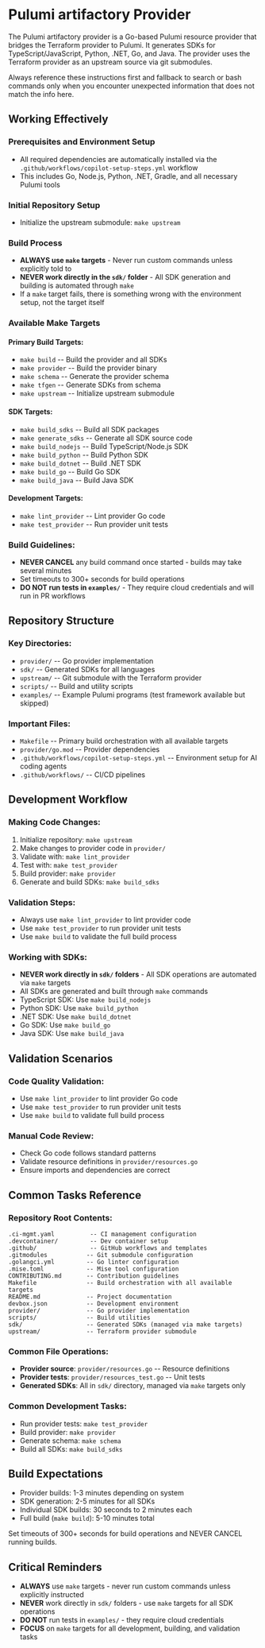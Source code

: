 # Pulumi artifactory Provider

The Pulumi artifactory provider is a Go-based Pulumi resource provider that bridges the Terraform provider to Pulumi. It generates SDKs for TypeScript/JavaScript, Python, .NET, Go, and Java. The provider uses the Terraform provider as an upstream source via git submodules.

Always reference these instructions first and fallback to search or bash commands only when you encounter unexpected information that does not match the info here.

## Working Effectively

### Prerequisites and Environment Setup
- All required dependencies are automatically installed via the `.github/workflows/copilot-setup-steps.yml` workflow
- This includes Go, Node.js, Python, .NET, Gradle, and all necessary Pulumi tools

### Initial Repository Setup
- Initialize the upstream submodule: `make upstream`

### Build Process
- **ALWAYS use `make` targets** - Never run custom commands unless explicitly told to
- **NEVER work directly in the `sdk/` folder** - All SDK generation and building is automated through `make`
- If a `make` target fails, there is something wrong with the environment setup, not the target itself

### Available Make Targets

#### Primary Build Targets:
- `make build` -- Build the provider and all SDKs
- `make provider` -- Build the provider binary
- `make schema` -- Generate the provider schema  
- `make tfgen` -- Generate SDKs from schema
- `make upstream` -- Initialize upstream submodule

#### SDK Targets:
- `make build_sdks` -- Build all SDK packages
- `make generate_sdks` -- Generate all SDK source code
- `make build_nodejs` -- Build TypeScript/Node.js SDK
- `make build_python` -- Build Python SDK
- `make build_dotnet` -- Build .NET SDK
- `make build_go` -- Build Go SDK
- `make build_java` -- Build Java SDK

#### Development Targets:
- `make lint_provider` -- Lint provider Go code
- `make test_provider` -- Run provider unit tests

### Build Guidelines:
- **NEVER CANCEL** any build command once started - builds may take several minutes
- Set timeouts to 300+ seconds for build operations
- **DO NOT run tests in `examples/`** - They require cloud credentials and will run in PR workflows

## Repository Structure

### Key Directories:
- `provider/` -- Go provider implementation
- `sdk/` -- Generated SDKs for all languages
- `upstream/` -- Git submodule with the Terraform provider
- `scripts/` -- Build and utility scripts
- `examples/` -- Example Pulumi programs (test framework available but skipped)

### Important Files:
- `Makefile` -- Primary build orchestration with all available targets
- `provider/go.mod` -- Provider dependencies
- `.github/workflows/copilot-setup-steps.yml` -- Environment setup for AI coding agents
- `.github/workflows/` -- CI/CD pipelines

## Development Workflow

### Making Code Changes:
1. Initialize repository: `make upstream`
2. Make changes to provider code in `provider/`
3. Validate with: `make lint_provider`
4. Test with: `make test_provider`
5. Build provider: `make provider`
6. Generate and build SDKs: `make build_sdks`

### Validation Steps:
- Always use `make lint_provider` to lint provider code
- Use `make test_provider` to run provider unit tests  
- Use `make build` to validate the full build process

### Working with SDKs:
- **NEVER work directly in `sdk/` folders** - All SDK operations are automated via `make` targets
- All SDKs are generated and built through `make` commands
- TypeScript SDK: Use `make build_nodejs` 
- Python SDK: Use `make build_python`
- .NET SDK: Use `make build_dotnet`  
- Go SDK: Use `make build_go`
- Java SDK: Use `make build_java`

## Validation Scenarios

### Code Quality Validation:
- Use `make lint_provider` to lint provider Go code
- Use `make test_provider` to run provider unit tests
- Use `make build` to validate full build process

### Manual Code Review:
- Check Go code follows standard patterns
- Validate resource definitions in `provider/resources.go`
- Ensure imports and dependencies are correct

## Common Tasks Reference

### Repository Root Contents:
```
.ci-mgmt.yaml          -- CI management configuration
.devcontainer/         -- Dev container setup  
.github/               -- GitHub workflows and templates
.gitmodules           -- Git submodule configuration
.golangci.yml         -- Go linter configuration
.mise.toml            -- Mise tool configuration
CONTRIBUTING.md       -- Contribution guidelines
Makefile              -- Build orchestration with all available targets
README.md             -- Project documentation
devbox.json           -- Development environment
provider/             -- Go provider implementation
scripts/              -- Build utilities
sdk/                  -- Generated SDKs (managed via make targets)
upstream/             -- Terraform provider submodule
```

### Common File Operations:
- **Provider source**: `provider/resources.go` -- Resource definitions
- **Provider tests**: `provider/resources_test.go` -- Unit tests  
- **Generated SDKs**: All in `sdk/` directory, managed via `make` targets only

### Common Development Tasks:
- Run provider tests: `make test_provider`
- Build provider: `make provider` 
- Generate schema: `make schema`
- Build all SDKs: `make build_sdks`

## Build Expectations

- Provider builds: 1-3 minutes depending on system
- SDK generation: 2-5 minutes for all SDKs
- Individual SDK builds: 30 seconds to 2 minutes each
- Full build (`make build`): 5-10 minutes total

Set timeouts of 300+ seconds for build operations and NEVER CANCEL running builds.

## Critical Reminders

- **ALWAYS** use `make` targets - never run custom commands unless explicitly instructed
- **NEVER** work directly in `sdk/` folders - use `make` targets for all SDK operations  
- **DO NOT** run tests in `examples/` - they require cloud credentials
- **FOCUS** on `make` targets for all development, building, and validation tasks
